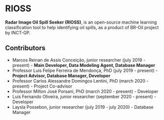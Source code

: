 # RIOSS

**Radar Image Oil Spill Seeker (RIOSS)**, is an open-source machine learning classification tool to help identifying oil spills, as a product of BR-Oil project by INCT-GP.


## Contributors

- Marcos Reinan de Assis Conceição, junior researcher (july 2019 - present) - **Main Developer, Data Modeling Agent, Database Manager**
- Professor Luis Felipe Ferreira de Mendonça, PhD (july 2019 - present) - **Project Advisor, Database Manager, Developer**
- Professor Carlos Alessandre Domingos Lentini, PhD (march 2020 - present) - Project Co-advisor
- Professor Milton José Porsani, PhD (march 2020 - present) - Developer
- Luis Fernando Oliveira, junior researcher (september 2020 - present) - Developer
- Laysla Possebon, junior researcher (july 2019 - july 2020) - Database Manager
